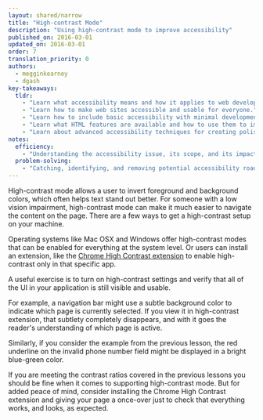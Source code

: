 ```yaml
---
layout: shared/narrow
title: "High-contrast Mode"
description: "Using high-contrast mode to improve accessibility"
published_on: 2016-03-01
updated_on: 2016-03-01
order: 7
translation_priority: 0
authors:
  - megginkearney
  - dgash
key-takeaways:
  tldr: 
    - "Learn what accessibility means and how it applies to web development."
    - "Learn how to make web sites accessible and usable for everyone."
    - "Learn how to include basic accessibility with minimal development impace."
    - "Learn what HTML features are available and how to use them to improve accessibility."
    - "Learn about advanced accessibility techniques for creating polished accessibility experiences."
notes:
  efficiency:
    - "Understanding the accessibility issue, its scope, and its impact can make you a better web developer."
  problem-solving:
    - "Catching, identifying, and removing potential accessibility roadblocks before they happen can improve your development process and reduce maintenance requirements."
---
```


High-contrast mode allows a user to invert foreground and background colors, which often helps text stand out better. For someone with a low vision impairment, high-contrast mode can make it much easier to navigate the content on the page. There are a few ways to get a high-contrast setup on your machine.

Operating systems like Mac OSX and Windows offer high-contrast modes that can be enabled for everything at the system level. Or users can install an extension, like the <a href="https://chrome.google.com/webstore/detail/high-contrast/djcfdncoelnlbldjfhinnjlhdjlikmph?hl=en-US" target="_blank">Chrome High Contrast extension</a> to enable high-contrast only in that specific app.

A useful exercise is to turn on high-contrast settings and verify that all of the UI in your application is still visible and usable.

For example, a navigation bar might use a subtle background color to indicate which page is currently selected. If you view it in high-contrast extension, that subtlety completely disappears, and with it goes the reader's understanding of which page is active.

Similarly, if you consider the example from the previous lesson, the red underline on the invalid phone number field might be displayed in a bright blue-green color.

If you are meeting the contrast ratios covered in the previous lessons you should be fine when it comes to supporting high-contrast mode. But for added peace of mind, consider installing the Chrome High Contrast extension and giving your page a once-over just to check that everything works, and looks, as expected.
